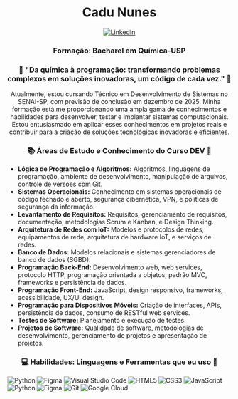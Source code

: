 <!-- Header -->
<h1 align="center">Cadu Nunes </h1>

<!-- Social icons -->
<p align="center">
  <a href="https://www.linkedin.com/in/carlosnunesteles/" target="_blank">
    <img src="https://img.shields.io/badge/-LinkedIn-0077B5?style=flat-square&logo=Linkedin&logoColor=white" alt="LinkedIn">
  </a>
  
<h3 align="center">Formação: Bacharel em Química-USP </h3>

<h3 align="center">🚀 "Da química à programação: transformando problemas complexos em soluções inovadoras, um código de cada vez." 🚀 </h3>

<!-- Introduction -->
<p align="center">
Atualmente, estou cursando Técnico em Desenvolvimento de Sistemas no SENAI-SP, com previsão de conclusão em dezembro de 2025. Minha formação está me proporcionando uma ampla gama de conhecimentos e habilidades para desenvolver, testar e implantar sistemas computacionais. Estou entusiasmado em aplicar esses conhecimentos em projetos reais e contribuir para a criação de soluções tecnológicas inovadoras e eficientes.

<!-- Languages and tools -->
<h3 align="center">📚 Áreas de Estudo e Conhecimento do Curso DEV 🌱 </h3>
<p align="center">

- **Lógica de Programação e Algoritmos:** Algoritmos, linguagens de programação, ambiente de desenvolvimento, manipulação de arquivos, controle de versões com Git.
- **Sistemas Operacionais:** Conhecimento em sistemas operacionais de código fechado e aberto, segurança cibernética, VPN, e políticas de segurança da informação.
- **Levantamento de Requisitos:** Requisitos, gerenciamento de requisitos, documentação, metodologias Scrum e Kanban, e Design Thinking.
- **Arquitetura de Redes com IoT:** Modelos e protocolos de redes, equipamentos de rede, arquitetura de hardware IoT, e serviços de redes.
- **Banco de Dados:** Modelos relacionais e sistemas gerenciadores de banco de dados (SGBD).
- **Programação Back-End:** Desenvolvimento web, web services, protocolo HTTP, programação orientada a objetos, padrão MVC, frameworks e persistência de dados.
- **Programação Front-End:** JavaScript, design responsivo, frameworks, acessibilidade, UX/UI design.
- **Programação para Dispositivos Móveis:** Criação de interfaces, APIs, persistência de dados, consumo de RESTful web services.
- **Testes de Software:** Planejamento e execução de testes.
- **Projetos de Software:** Qualidade de software, metodologias de desenvolvimento, gerenciamento de projetos e apresentação de projetos.

<!-- Languages and tools -->
<h3 align="center">💻 Habilidades: Linguagens e Ferramentas que eu uso 🌱 </h3>
<p align="center">

![Python](https://img.shields.io/badge/python-3670A0?style=for-the-badge&logo=python&logoColor=ffdd54)
![Figma](https://img.shields.io/badge/figma-%23F24E1E.svg?style=for-the-badge&logo=figma&logoColor=white)
<img src="https://img.shields.io/badge/-Visual%20Studio%20Code-007ACC?style=flat-square&logo=Visual%20Studio%20Code&logoColor=white" alt="Visual Studio Code">
<img src="https://img.shields.io/badge/-HTML5-E34F26?style=flat-square&logo=HTML5&logoColor=white" alt="HTML5">
<img src="https://img.shields.io/badge/-CSS3-1572B6?style=flat-square&logo=CSS3&logoColor=white" alt="CSS3">
<img src="https://img.shields.io/badge/-JavaScript-F7DF1E?style=flat-square&logo=JavaScript&logoColor=black" alt="JavaScript">
<img src="https://img.shields.io/badge/-Python-3776AB?logo=python&logoColor=white&style=flat-square" alt="Python">
<img src="https://img.shields.io/badge/-Figma-F24E1E?logo=figma&logoColor=white&style=flat-square" alt="Figma">
<img src="https://img.shields.io/badge/-Git-F05032?style=flat-square&logo=Git&logoColor=white" alt="Git">
<img src="https://img.shields.io/badge/-Google%20Cloud-4285F4?logo=google-cloud&logoColor=white&style=flat-square" alt="Google Cloud">

